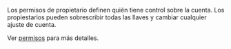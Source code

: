 Los permisos de propietario definen quién tiene control sobre la cuenta. Los propiestarios pueden sobrescribir todas las llaves y cambiar cualquier ajuste de cuenta.

Ver [permisos](accounts/permissions) para más detalles.